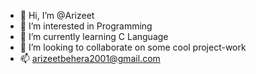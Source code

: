 - 👋 Hi, I’m @Arizeet
- 👀 I’m interested in Programming
- 🌱 I’m currently learning C Language
- 💞️ I’m looking to collaborate on some cool project-work
- 📫 arizeetbehera2001@gmail.com

<!---
Arizeet/Arizeet is a ✨ special ✨ repository because its `README.md` (this file) appears on your GitHub profile.
You can click the Preview link to take a look at your changes.
--->
